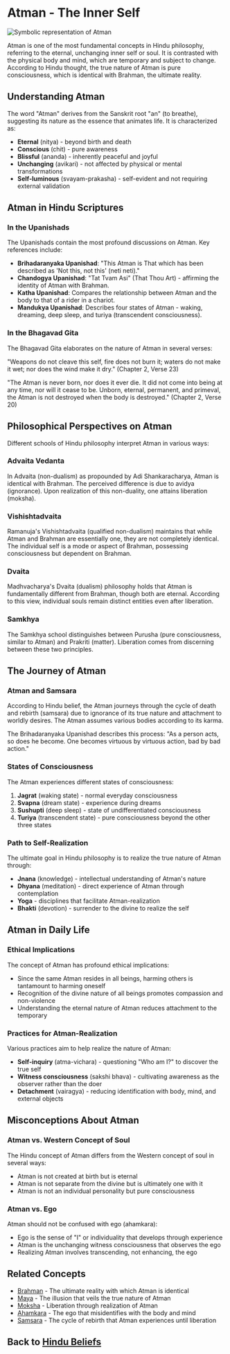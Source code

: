 # Atman - The Inner Self

![Symbolic representation of Atman](atman_symbol.jpg)

Atman is one of the most fundamental concepts in Hindu philosophy, referring to the eternal, unchanging inner self or soul. It is contrasted with the physical body and mind, which are temporary and subject to change. According to Hindu thought, the true nature of Atman is pure consciousness, which is identical with Brahman, the ultimate reality.

## Understanding Atman

The word "Atman" derives from the Sanskrit root "an" (to breathe), suggesting its nature as the essence that animates life. It is characterized as:

- **Eternal** (nitya) - beyond birth and death
- **Conscious** (chit) - pure awareness
- **Blissful** (ananda) - inherently peaceful and joyful
- **Unchanging** (avikari) - not affected by physical or mental transformations
- **Self-luminous** (svayam-prakasha) - self-evident and not requiring external validation

## Atman in Hindu Scriptures

### In the Upanishads

The Upanishads contain the most profound discussions on Atman. Key references include:

- **Brihadaranyaka Upanishad**: "This Atman is That which has been described as 'Not this, not this' (neti neti)."
- **Chandogya Upanishad**: "Tat Tvam Asi" (That Thou Art) - affirming the identity of Atman with Brahman.
- **Katha Upanishad**: Compares the relationship between Atman and the body to that of a rider in a chariot.
- **Mandukya Upanishad**: Describes four states of Atman - waking, dreaming, deep sleep, and turiya (transcendent consciousness).

### In the Bhagavad Gita

The Bhagavad Gita elaborates on the nature of Atman in several verses:

"Weapons do not cleave this self, fire does not burn it; waters do not make it wet; nor does the wind make it dry." (Chapter 2, Verse 23)

"The Atman is never born, nor does it ever die. It did not come into being at any time, nor will it cease to be. Unborn, eternal, permanent, and primeval, the Atman is not destroyed when the body is destroyed." (Chapter 2, Verse 20)

## Philosophical Perspectives on Atman

Different schools of Hindu philosophy interpret Atman in various ways:

### Advaita Vedanta

In Advaita (non-dualism) as propounded by Adi Shankaracharya, Atman is identical with Brahman. The perceived difference is due to avidya (ignorance). Upon realization of this non-duality, one attains liberation (moksha).

### Vishishtadvaita

Ramanuja's Vishishtadvaita (qualified non-dualism) maintains that while Atman and Brahman are essentially one, they are not completely identical. The individual self is a mode or aspect of Brahman, possessing consciousness but dependent on Brahman.

### Dvaita

Madhvacharya's Dvaita (dualism) philosophy holds that Atman is fundamentally different from Brahman, though both are eternal. According to this view, individual souls remain distinct entities even after liberation.

### Samkhya

The Samkhya school distinguishes between Purusha (pure consciousness, similar to Atman) and Prakriti (matter). Liberation comes from discerning between these two principles.

## The Journey of Atman

### Atman and Samsara

According to Hindu belief, the Atman journeys through the cycle of death and rebirth (samsara) due to ignorance of its true nature and attachment to worldly desires. The Atman assumes various bodies according to its karma.

The Brihadaranyaka Upanishad describes this process: "As a person acts, so does he become. One becomes virtuous by virtuous action, bad by bad action."

### States of Consciousness

The Atman experiences different states of consciousness:

1. **Jagrat** (waking state) - normal everyday consciousness
2. **Svapna** (dream state) - experience during dreams
3. **Sushupti** (deep sleep) - state of undifferentiated consciousness
4. **Turiya** (transcendent state) - pure consciousness beyond the other three states

### Path to Self-Realization

The ultimate goal in Hindu philosophy is to realize the true nature of Atman through:

- **Jnana** (knowledge) - intellectual understanding of Atman's nature
- **Dhyana** (meditation) - direct experience of Atman through contemplation
- **Yoga** - disciplines that facilitate Atman-realization
- **Bhakti** (devotion) - surrender to the divine to realize the self

## Atman in Daily Life

### Ethical Implications

The concept of Atman has profound ethical implications:

- Since the same Atman resides in all beings, harming others is tantamount to harming oneself
- Recognition of the divine nature of all beings promotes compassion and non-violence
- Understanding the eternal nature of Atman reduces attachment to the temporary

### Practices for Atman-Realization

Various practices aim to help realize the nature of Atman:

- **Self-inquiry** (atma-vichara) - questioning "Who am I?" to discover the true self
- **Witness consciousness** (sakshi bhava) - cultivating awareness as the observer rather than the doer
- **Detachment** (vairagya) - reducing identification with body, mind, and external objects

## Misconceptions About Atman

### Atman vs. Western Concept of Soul

The Hindu concept of Atman differs from the Western concept of soul in several ways:
- Atman is not created at birth but is eternal
- Atman is not separate from the divine but is ultimately one with it
- Atman is not an individual personality but pure consciousness

### Atman vs. Ego

Atman should not be confused with ego (ahamkara):
- Ego is the sense of "I" or individuality that develops through experience
- Atman is the unchanging witness consciousness that observes the ego
- Realizing Atman involves transcending, not enhancing, the ego

## Related Concepts

- [Brahman](./brahman.md) - The ultimate reality with which Atman is identical
- [Maya](./maya.md) - The illusion that veils the true nature of Atman
- [Moksha](./moksha.md) - Liberation through realization of Atman
- [Ahamkara](./ahamkara.md) - The ego that misidentifies with the body and mind
- [Samsara](./samsara.md) - The cycle of rebirth that Atman experiences until liberation

## Back to [Hindu Beliefs](./README.md)
